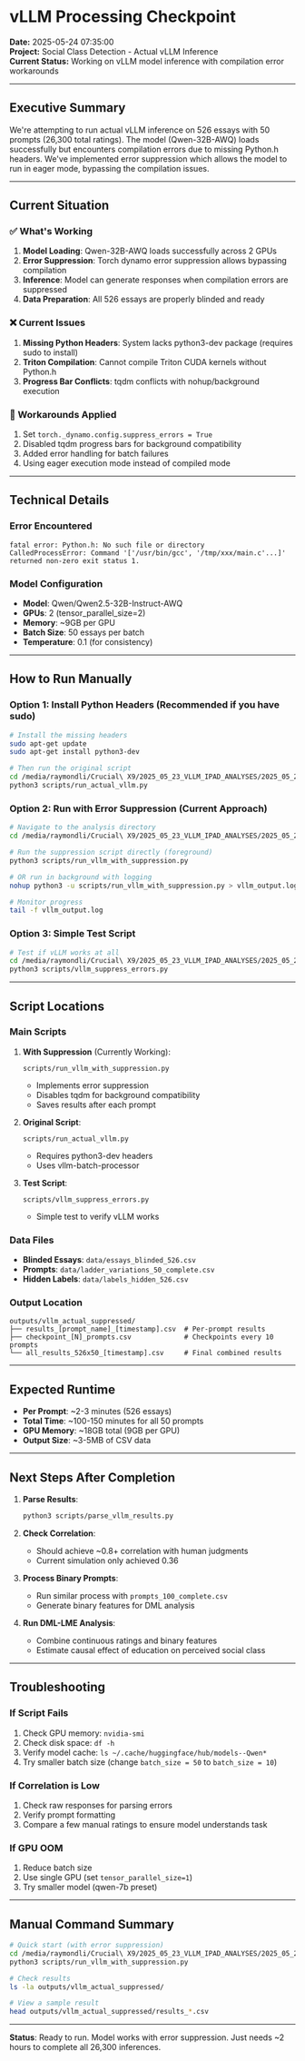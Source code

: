 # vLLM Processing Checkpoint
**Date:** 2025-05-24 07:35:00  
**Project:** Social Class Detection - Actual vLLM Inference  
**Current Status:** Working on vLLM model inference with compilation error workarounds

---

## Executive Summary

We're attempting to run actual vLLM inference on 526 essays with 50 prompts (26,300 total ratings). The model (Qwen-32B-AWQ) loads successfully but encounters compilation errors due to missing Python.h headers. We've implemented error suppression which allows the model to run in eager mode, bypassing the compilation issues.

---

## Current Situation

### ✅ What's Working
1. **Model Loading**: Qwen-32B-AWQ loads successfully across 2 GPUs
2. **Error Suppression**: Torch dynamo error suppression allows bypassing compilation
3. **Inference**: Model can generate responses when compilation errors are suppressed
4. **Data Preparation**: All 526 essays are properly blinded and ready

### ❌ Current Issues
1. **Missing Python Headers**: System lacks python3-dev package (requires sudo to install)
2. **Triton Compilation**: Cannot compile Triton CUDA kernels without Python.h
3. **Progress Bar Conflicts**: tqdm conflicts with nohup/background execution

### 🔧 Workarounds Applied
1. Set `torch._dynamo.config.suppress_errors = True`
2. Disabled tqdm progress bars for background compatibility
3. Added error handling for batch failures
4. Using eager execution mode instead of compiled mode

---

## Technical Details

### Error Encountered
```
fatal error: Python.h: No such file or directory
CalledProcessError: Command '['/usr/bin/gcc', '/tmp/xxx/main.c'...]' returned non-zero exit status 1.
```

### Model Configuration
- **Model**: Qwen/Qwen2.5-32B-Instruct-AWQ
- **GPUs**: 2 (tensor_parallel_size=2)
- **Memory**: ~9GB per GPU
- **Batch Size**: 50 essays per batch
- **Temperature**: 0.1 (for consistency)

---

## How to Run Manually

### Option 1: Install Python Headers (Recommended if you have sudo)
```bash
# Install the missing headers
sudo apt-get update
sudo apt-get install python3-dev

# Then run the original script
cd /media/raymondli/Crucial\ X9/2025_05_23_VLLM_IPAD_ANALYSES/2025_05_23_social_class_dml_lme/analysis_20250523_full_526
python3 scripts/run_actual_vllm.py
```

### Option 2: Run with Error Suppression (Current Approach)
```bash
# Navigate to the analysis directory
cd /media/raymondli/Crucial\ X9/2025_05_23_VLLM_IPAD_ANALYSES/2025_05_23_social_class_dml_lme/analysis_20250523_full_526

# Run the suppression script directly (foreground)
python3 scripts/run_vllm_with_suppression.py

# OR run in background with logging
nohup python3 -u scripts/run_vllm_with_suppression.py > vllm_output.log 2>&1 &

# Monitor progress
tail -f vllm_output.log
```

### Option 3: Simple Test Script
```bash
# Test if vLLM works at all
cd /media/raymondli/Crucial\ X9/2025_05_23_VLLM_IPAD_ANALYSES/2025_05_23_social_class_dml_lme/analysis_20250523_full_526
python3 scripts/vllm_suppress_errors.py
```

---

## Script Locations

### Main Scripts
1. **With Suppression** (Currently Working):
   ```
   scripts/run_vllm_with_suppression.py
   ```
   - Implements error suppression
   - Disables tqdm for background compatibility
   - Saves results after each prompt

2. **Original Script**:
   ```
   scripts/run_actual_vllm.py
   ```
   - Requires python3-dev headers
   - Uses vllm-batch-processor

3. **Test Script**:
   ```
   scripts/vllm_suppress_errors.py
   ```
   - Simple test to verify vLLM works

### Data Files
- **Blinded Essays**: `data/essays_blinded_526.csv`
- **Prompts**: `data/ladder_variations_50_complete.csv`
- **Hidden Labels**: `data/labels_hidden_526.csv`

### Output Location
```
outputs/vllm_actual_suppressed/
├── results_[prompt_name]_[timestamp].csv  # Per-prompt results
├── checkpoint_[N]_prompts.csv             # Checkpoints every 10 prompts
└── all_results_526x50_[timestamp].csv     # Final combined results
```

---

## Expected Runtime

- **Per Prompt**: ~2-3 minutes (526 essays)
- **Total Time**: ~100-150 minutes for all 50 prompts
- **GPU Memory**: ~18GB total (9GB per GPU)
- **Output Size**: ~3-5MB of CSV data

---

## Next Steps After Completion

1. **Parse Results**:
   ```bash
   python3 scripts/parse_vllm_results.py
   ```

2. **Check Correlation**:
   - Should achieve ~0.8+ correlation with human judgments
   - Current simulation only achieved 0.36

3. **Process Binary Prompts**:
   - Run similar process with `prompts_100_complete.csv`
   - Generate binary features for DML analysis

4. **Run DML-LME Analysis**:
   - Combine continuous ratings and binary features
   - Estimate causal effect of education on perceived social class

---

## Troubleshooting

### If Script Fails
1. Check GPU memory: `nvidia-smi`
2. Check disk space: `df -h`
3. Verify model cache: `ls ~/.cache/huggingface/hub/models--Qwen*`
4. Try smaller batch size (change `batch_size = 50` to `batch_size = 10`)

### If Correlation is Low
1. Check raw responses for parsing errors
2. Verify prompt formatting
3. Compare a few manual ratings to ensure model understands task

### If GPU OOM
1. Reduce batch size
2. Use single GPU (set `tensor_parallel_size=1`)
3. Try smaller model (qwen-7b preset)

---

## Manual Command Summary

```bash
# Quick start (with error suppression)
cd /media/raymondli/Crucial\ X9/2025_05_23_VLLM_IPAD_ANALYSES/2025_05_23_social_class_dml_lme/analysis_20250523_full_526
python3 scripts/run_vllm_with_suppression.py

# Check results
ls -la outputs/vllm_actual_suppressed/

# View a sample result
head outputs/vllm_actual_suppressed/results_*.csv
```

---

**Status**: Ready to run. Model works with error suppression. Just needs ~2 hours to complete all 26,300 inferences.